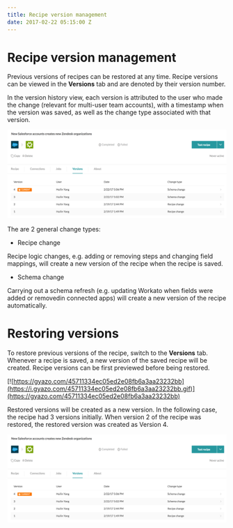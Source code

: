 ```yaml
---
title: Recipe version management
date: 2017-02-22 05:15:00 Z
---
```


# Recipe version management
Previous versions of recipes can be restored at any time. Recipe versions can be viewed in the **Versions** tab and are denoted by their version number.

In the version history view, each version is attributed to the user who made the change (relevant for multi-user team accounts), with a timestamp when the version was saved, as well as the change type associated with that version.

![Restored version](/_uploads/recipe-version-management-docs/restored_version.png)

The are 2 general change types:
- Recipe change

Recipe logic changes, e.g. adding or removing steps and changing field mappings, will create a new version of the recipe when the recipe is saved.

- Schema change

Carrying out a schema refresh (e.g. updating Workato when fields were added or removedin connected apps) will create a new version of the recipe automatically.

# Restoring versions
To restore previous versions of the recipe, switch to the **Versions** tab. Whenever a recipe is saved, a new version of the saved recipe will be created. Recipe versions can be first previewed before being restored.

[![https://gyazo.com/45711334ec05ed2e08fb6a3aa23232bb](https://i.gyazo.com/45711334ec05ed2e08fb6a3aa23232bb.gif)](https://gyazo.com/45711334ec05ed2e08fb6a3aa23232bb)

Restored versions will be created as a new version. In the following case, the recipe had 3 versions initially. When version 2 of the recipe was restored, the restored version was created as Version 4.

![Restored version](/_uploads/recipe-version-management-docs/restored_version.png)